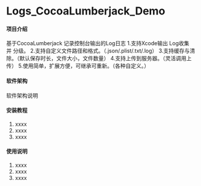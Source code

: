 # Logs_CocoaLumberjack_Demo

#### 项目介绍
基于CocoaLumberjack 记录控制台输出的Log日志
 1.支持Xcode输出 Log收集 并 分级。
 2.支持自定义文件路径和格式。（.json/.plist/.txt/.log）
 3.支持缓存与清除。（默认保存时长，文件大小，文件数量）
 4.支持上传到服务器。（灵活调用上传）
 5.使用简单，扩展方便，可继承可重新。（各种自定义。）

#### 软件架构
软件架构说明


#### 安装教程

1. xxxx
2. xxxx
3. xxxx

#### 使用说明

1. xxxx
2. xxxx
3. xxxx

